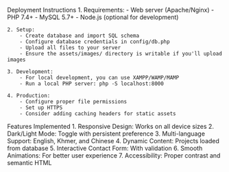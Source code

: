 Deployment Instructions
    1. Requirements:
        - Web server (Apache/Nginx)
        - PHP 7.4+
        - MySQL 5.7+
        - Node.js (optional for development)

    2. Setup:
        - Create database and import SQL schema
        - Configure database credentials in config/db.php
        - Upload all files to your server
        - Ensure the assets/images/ directory is writable if you'll upload images

    3. Development:
        - For local development, you can use XAMPP/WAMP/MAMP
        - Run a local PHP server: php -S localhost:8000

    4. Production:
        - Configure proper file permissions
        - Set up HTTPS
        - Consider adding caching headers for static assets

Features Implemented
    1. Responsive Design: Works on all device sizes
    2. Dark/Light Mode: Toggle with persistent preference
    3. Multi-language Support: English, Khmer, and Chinese
    4. Dynamic Content: Projects loaded from database
    5. Interactive Contact Form: With validation
    6. Smooth Animations: For better user experience
    7. Accessibility: Proper contrast and semantic HTML